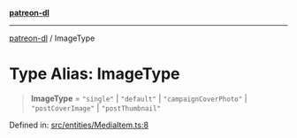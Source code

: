 [**patreon-dl**](../README.md)

***

[patreon-dl](../README.md) / ImageType

# Type Alias: ImageType

> **ImageType** = `"single"` \| `"default"` \| `"campaignCoverPhoto"` \| `"postCoverImage"` \| `"postThumbnail"`

Defined in: [src/entities/MediaItem.ts:8](https://github.com/patrickkfkan/patreon-dl/blob/4add035452a0337eb07608bde52caecf1dcf43e7/src/entities/MediaItem.ts#L8)
